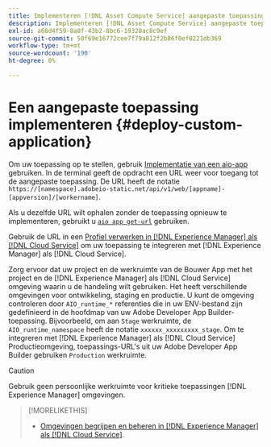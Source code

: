 ```yaml
---
title: Implementeren [!DNL Asset Compute Service] aangepaste toepassing
description: Implementeren [!DNL Asset Compute Service] aangepaste toepassing.
exl-id: a68d4f59-8a8f-43b2-8bc6-19320ac8c9ef
source-git-commit: 50f69e16772cee7f79a812f2b86f0ef0221db369
workflow-type: tm+mt
source-wordcount: '190'
ht-degree: 0%

---
```


# Een aangepaste toepassing implementeren {#deploy-custom-application}

Om uw toepassing op te stellen, gebruik [Implementatie van een aio-app](https://github.com/adobe/aio-cli#aio-appdeploy) gebruiken. In de terminal geeft de opdracht een URL weer voor toegang tot de aangepaste toepassing. De URL heeft de notatie `https://[namespace].adobeio-static.net/api/v1/web/[appname]-[appversion]/[workername]`.

Als u dezelfde URL wilt ophalen zonder de toepassing opnieuw te implementeren, gebruikt u [`aio app get-url`](https://github.com/adobe/aio-cli#aio-app-get-url-action) gebruiken.

Gebruik de URL in een [Profiel verwerken in [!DNL Experience Manager] als [!DNL Cloud Service]](https://experienceleague.adobe.com/docs/experience-manager-cloud-service/assets/manage/asset-microservices-configure-and-use.html) om uw toepassing te integreren met [!DNL Experience Manager] als [!DNL Cloud Service].

Zorg ervoor dat uw project en de werkruimte van de Bouwer App met het project en de [!DNL Experience Manager] als [!DNL Cloud Service] omgeving waarin u de handeling wilt gebruiken. Het heeft verschillende omgevingen voor ontwikkeling, staging en productie. U kunt de omgeving controleren door `AIO_runtime_*` referenties die in uw ENV-bestand zijn gedefinieerd in de hoofdmap van uw Adobe Developer App Builder-toepassing. Bijvoorbeeld, om aan `Stage` werkruimte, de `AIO_runtime_namespace` heeft de notatie `xxxxxx_xxxxxxxxx_stage`. Om te integreren met [!DNL Experience Manager] als [!DNL Cloud Service] Productieomgeving, toepassings-URL&#39;s uit uw Adobe Developer App Builder gebruiken `Production` werkruimte.

>[!CAUTION]
>
>Gebruik geen persoonlijke werkruimte voor kritieke toepassingen [!DNL Experience Manager] omgevingen.

>[!MORELIKETHIS]
>
>* [Omgevingen begrijpen en beheren in [!DNL Experience Manager] als [!DNL Cloud Service]](https://experienceleague.adobe.com/docs/experience-manager-cloud-service/implementing/using-cloud-manager/manage-environments.html).

